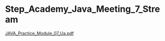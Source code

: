 # Step_Academy_Java_Meeting_7_Stream
[JAVA_Practice_Module_07_Ua.pdf](https://github.com/SvitLanaSvit/Step_Academy_Java_Meeting_7_Stream/blob/main/assert/JAVA_Practice_Module_07_Ua.pdf)
